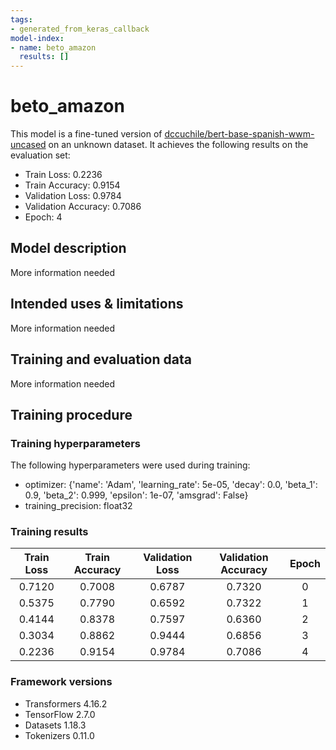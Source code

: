 ```yaml
---
tags:
- generated_from_keras_callback
model-index:
- name: beto_amazon
  results: []
---
```


<!-- This model card has been generated automatically according to the information Keras had access to. You should
probably proofread and complete it, then remove this comment. -->

# beto_amazon

This model is a fine-tuned version of [dccuchile/bert-base-spanish-wwm-uncased](https://huggingface.co/dccuchile/bert-base-spanish-wwm-uncased) on an unknown dataset.
It achieves the following results on the evaluation set:
- Train Loss: 0.2236
- Train Accuracy: 0.9154
- Validation Loss: 0.9784
- Validation Accuracy: 0.7086
- Epoch: 4

## Model description

More information needed

## Intended uses & limitations

More information needed

## Training and evaluation data

More information needed

## Training procedure

### Training hyperparameters

The following hyperparameters were used during training:
- optimizer: {'name': 'Adam', 'learning_rate': 5e-05, 'decay': 0.0, 'beta_1': 0.9, 'beta_2': 0.999, 'epsilon': 1e-07, 'amsgrad': False}
- training_precision: float32

### Training results

| Train Loss | Train Accuracy | Validation Loss | Validation Accuracy | Epoch |
|:----------:|:--------------:|:---------------:|:-------------------:|:-----:|
| 0.7120     | 0.7008         | 0.6787          | 0.7320              | 0     |
| 0.5375     | 0.7790         | 0.6592          | 0.7322              | 1     |
| 0.4144     | 0.8378         | 0.7597          | 0.6360              | 2     |
| 0.3034     | 0.8862         | 0.9444          | 0.6856              | 3     |
| 0.2236     | 0.9154         | 0.9784          | 0.7086              | 4     |


### Framework versions

- Transformers 4.16.2
- TensorFlow 2.7.0
- Datasets 1.18.3
- Tokenizers 0.11.0
